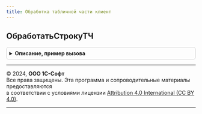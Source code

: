 ```yaml
---
title: Обработка табличной части клиент
---
```



## ОбработатьСтрокуТЧ
<details style="margin: 1em 0; padding: 0.5em; border: 1px solid #ccc; border-radius: 6px;">

<summary style="font-weight: bold; cursor: pointer;">Описание, пример вызова</summary>

```bsl

// Обработка строки табличной части - вызывается из форм документов.
//
// Параметры:
//  ТекущаяСтрока		 - Структура - данные обрабатываемой строки.
//  СтруктураДействий	 - Структура - описывает действия, где Ключ - наименование действия, Значение - Структура - параметры действия.
// 		Возможно передавать следующие поля:
//		"ПроверитьХарактеристикуПоВладельцу", Характеристика.
//		"ПроверитьЗаполнитьУпаковкуПоВладельцу"      , Упаковка.
//		"ПересчитатьКоличествоЕдиниц",
//		"ПересчитатьКоличествоЕдиницСуффикс", Суффикс
//		"ПересчитатьКоличествоУпаковок", Имя
//		"ПересчитатьКоличествоУпаковокСуффикс", Суффикс
//		"ПересчитатьКоличествоУпаковокСуффиксИзОтклонения", Суффикс
//		"ПересчитатьВесОбъем",
//		"ПересчитатьКоличествоУпаковокПоВесу",
//		"ПересчитатьКоличествоУпаковокПоОбъему",
//		"ЗаполнитьЦенуПродажи"              , СтруктураПараметровДействия.
//		"ПересчитатьСумму". ИмяКоличества
//		"ПересчитатьСуммуСУчетомРучнойСкидки"     , СтруктураПараметровДействия.
//		"ПересчитатьСуммуСУчетомАвтоматическойСкидки"     , СтруктураПараметровДействия.
//		"ПересчитатьЦенуСкидкуПоСуммеВОприходовании"
//		"ПересчитатьЦенуЗаУпаковку"         , КоличествоЕдиницДоПересчета.
//		"ПересчитатьСуммуНДС".
//		"ЗаполнитьСтавкуНДС".
//		"ЗаполнитьСтавкуНДССуффикс",
//		"ОбработатьШтрихкоды".
//		"ЗаполнитьУсловияПродажВСтрокеТЧ"
//		"ЗаполнитьЦенуПродажиРозница" , СтруктураПараметровДействия.
//		"ПересчитатьСуммуРучнойСкидки".
//		"ПересчитатьПроцентРучнойСкидки".
//		"ОчиститьСтатьюАналитикуРасходов", СтруктураПараметровДействия.
//		"ИнициализироватьСтатьюИАналитикуПослеДобавленияСтроки", СтруктураПараметровДействия.
//		"ЗаполнитьНастройкуСчетовУчетаПоУмолчанию", СтруктураПараметровДействия.
//		"ЗаполнитьПредставлениеНастройкиСчетовУчета", СтруктураПараметровДействия.
//		"ЗаполнитьФлагИзлишекПорча"
//		"ЗаполнитьФлагРасхождение"
//		"ПересчитатьКоличествоУпаковокОтклонение"
//		"ОчиститьСуммуВзаиморасчетов"
//		"ПересчитатьКоличествоНеОтгружать".
//  КэшированныеЗначения - Структура - сохраненные значения параметров, используемых при обработке
//  ДополнительныеПараметрыЗаполнения - Структура, Неопределено - дополонительные параметры заполнения.
//
Процедура ОбработатьСтрокуТЧ(ТекущаяСтрока, СтруктураДействий, КэшированныеЗначения, ДополнительныеПараметрыЗаполнения = Неопределено) Экспорт
```

Пример вызова
```bsl
ОбработкаТабличнойЧастиКлиент.ОбработатьСтрокуТЧ(ТекущаяСтрока, СтруктураДействий, КэшированныеЗначения, ДополнительныеПараметрыЗаполнения);
```
</details>

---

© 2024, **ООО 1С-Софт**  
Все права защищены. Эта программа и сопроводительные материалы предоставляются  
в соответствии с условиями лицензии [Attribution 4.0 International (CC BY 4.0)](https://creativecommons.org/licenses/by/4.0/legalcode).

---
